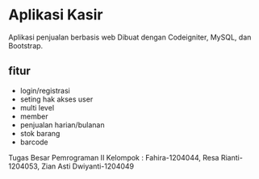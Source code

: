# Aplikasi Kasir
Aplikasi penjualan berbasis web Dibuat dengan Codeigniter, MySQL, dan Bootstrap.

## fitur
- login/registrasi
- seting hak akses user
- multi level
- member
- penjualan harian/bulanan
- stok barang
- barcode

Tugas Besar Pemrograman II
Kelompok :
Fahira-1204044,
Resa Rianti-1204053,
Zian Asti Dwiyanti-1204049
